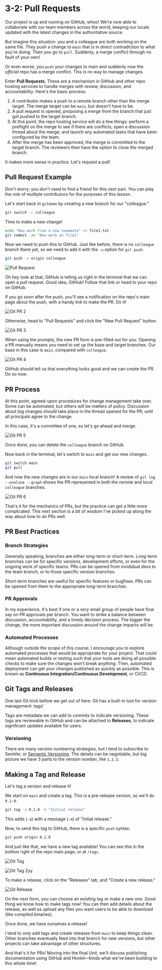 # 3-2: Pull Requests

Our project is up and running on GitHub, whoo! We're now able to collaborate with our team members across the world, keeping our locals updated with the latest changes in the authoritative source.

But imagine this situation: you and a colleague are both working on the same file. They push a change to `main` that is in direct contradiction to what you're doing. Then you go to `pull`. Suddenly, a merge conflict through no fault of your own!

Or even worse, you `push` your changes to main and suddenly now the _official_ repo has a merge conflict. This is no way to manage changes.

Enter **Pull Requests**. These are a mechanism in GitHub and other repo hosting services to handle merges with review, discussion, and accountability. Here's the basic process:

1. A contributor makes a push to a remote branch other than the merge target. The merge target can be `main`, but doesn't have to be.
2. A pull request is opened, proposing a merge from the branch that just got pushed to the target branch.
3. At this point, the repo hosting service will do a few things: perform a preflight on the merge to see if there are conflicts; open a discussion thread about the merge; and launch any automated tasks that have been configured by the team.
4. After the merge has been approved, the merge is committed to the target branch. The reviewers then have the option to close the merged branch.

It makes more sense in practice. Let's request a pull!

## Pull Request Example

Don't worry; you don't need to find a friend for this next part. You can play the role of multiple contributors for the purposes of this lesson.

Let's start back in `gitdemo` by creating a new branch for our "colleague."

```bash
git switch -c colleague
```

Time to make a new change!

```bash
echo "New work from a new teammate" >> file1.txt
git commit -am "New work on file1"
```

Now we need to push this to GitHub. Just like before, there is no `colleague` branch there yet, so we need to add it with the `-u` option for `git push`.

```bash
git push -u origin colleague
```

![Pull Request](/img/git-pr-1.png)

Oh hey look at that; GitHub is telling us right in the terminal that we can open a pull request. Good idea, GitHub! Follow that link or head to your repo on GitHub.

If you go soon after the push, you'll see a notification on the repo's main page about the push, with a handy link to make the PR. Do it!

![Git PR 2](/img/git-pr-2.png)

Otherwise, head to "Pull Requests" and click the "New Pull Request" button.

![Git PR 3](/img/git-pr-3.png)

When using the prompts, the new PR form is pre-filled out for you. Opening a PR manually means you need to set up the base and target branches. Our base in this case is `main`, compared with `colleague`.

![Git PR 4](/img/git-pr-4.png)

GitHub should tell us that everything looks good and we can create the PR. Do so now.


## PR Process

At this point, agreed-upon procedures for change management take over. Some can be automated, but others will be matters of policy. Discussion about big changes should take place in the thread opened for the PR, until all principals agree to the change. 

In this case, it's a committee of one, so let's go ahead and merge.

![Git PR 5](/img/git-pr-5.png)

Once done, you can delete the `colleague` branch on GitHub.

Now back in the terminal, let's switch to `main` and get our new changes.

```bash
git switch main
git pull
```

And now the new changes are in our `main` local branch! A review of `git log --oneline --graph` shows the PR represented in both the remote and local `colleague` branches.

![Git PR 6](/img/git-pr-6.png)

That's it for the mechanics of PRs, but the practice can get a little more complicated. This next section is a bit of wisdom I've picked up along the way about how to do PRs well. 

## PR Best Practices

### Branch Strategies

Generally speaking, branches are either long-term or short-term. Long-term branches can be for specific versions, development efforts, or even for the ongoing work of specific teams. PRs can be opened from invididual devs to the team branch, or to those specific version branches.

Short-term branches are useful for specific features or bugfixes. PRs can be opened from them to the appropriate long-term branches.

### PR Approvals

In my experience, it's best if one or a _very_ small group of people have final say on PR approvals per branch. You want to strike a balance between discussion, accountability, and a timely decision process. The bigger the change, the more important discussion around the change impacts will be.

### Automated Processes

Although outside the scope of this course, I encourage you to explore automated processes that would be appropriate for your project. That could mean automated builds or testing such that your tools are doing all possible checks to make sure the changes won't break anything. Then, automated deployment can get your changes published as quickly as possible. This is known as **Continuous Integration/Continuous Development**, or CI/CD. 

## Git Tags and Releases

One last Git trick before we get out of here: Git has a built-in tool for version management: tags!

Tags are metadata we can add to commits to indicate versioning. These tags are reviewable in GitHub and can be attached to **Releases**, to indicate significant updates available for users.

### Versioning

There are many version numbering strategies, but I tend to subscribe to SemVer, or [Semantic Versioning](https://semver.org). The details can be negotiable, but big picture we have 3 parts to the version number, like `1.2.3`. 

## Making a Tag and Release

Let's tag a version and release it!

We start on `main` and create a tag. This is a pre-release version, so we'll do `0.1.0`.

```bash
git tag -a 0.1.0 -m "Initial release"
```

This adds (`-a`) with a message (`-m`) of "Initial release."

Now, to send this tag to GitHub, there is a specific `push` syntax:

```bash
git push origin 0.1.0
```

And just like that, we have a new tag available! You can see this in the bottom right of the repo main page, or at `/tags`.


![Git Tag](/img/git-tag-1.png)

![Git Tag 2](/img/git-tag-2.png)yy

To make a release, click on the "Releases" tab, and "Create a new release."

![Git Release](/img/git-tag-3.png)

On the next form, you can choose an existing tag or make a new one. Good thing we know how to make tags now! You can then add details about the release, as well as upload any files you want users to be able to download (like compiled binaries).

Once done, we have ourselves a release!

I tend to only add tags and create releases from `main` to keep things clean. Other branches eventually feed into that branch for new versions, but other projects can take advantage of other structures.

And that's it for PRs! Moving into the final Unit, we'll discuss publishing documentation using GitHub and Honkit—kinda what we've been building to this whole time!

